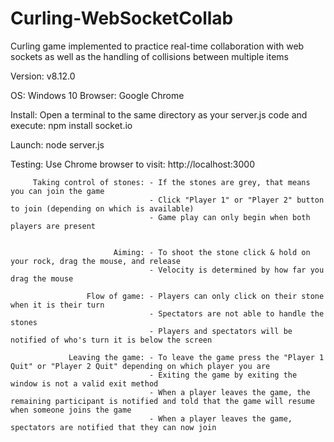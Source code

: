 # Curling-WebSocketCollab
Curling game implemented to practice real-time collaboration with web sockets as well as the handling of collisions between multiple items

Version: v8.12.0
         
OS: Windows 10
Browser: Google Chrome

Install: Open a terminal to the same directory as your server.js code and execute:
         npm install socket.io


Launch:  node server.js

Testing: Use Chrome browser to visit: http://localhost:3000
	 
         Taking control of stones: - If the stones are grey, that means you can join the game
                                   - Click "Player 1" or "Player 2" button to join (depending on which is available)
                                   - Game play can only begin when both players are present


                           Aiming: - To shoot the stone click & hold on your rock, drag the mouse, and release
                                   - Velocity is determined by how far you drag the mouse

                     Flow of game: - Players can only click on their stone when it is their turn
                                   - Spectators are not able to handle the stones
                                   - Players and spectators will be notified of who's turn it is below the screen

                 Leaving the game: - To leave the game press the "Player 1 Quit" or "Player 2 Quit" depending on which player you are
                                   - Exiting the game by exiting the window is not a valid exit method
                                   - When a player leaves the game, the remaining participant is notified and told that the game will resume when someone joins the game
                                   - When a player leaves the game, spectators are notified that they can now join

